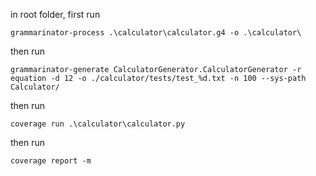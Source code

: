 in root folder, first run

`grammarinator-process .\calculator\calculator.g4 -o .\calculator\`

then run

`grammarinator-generate CalculatorGenerator.CalculatorGenerator -r equation -d 12 -o ./calculator/tests/test_%d.txt -n 100 --sys-path Calculator/`

then run

`coverage run .\calculator\calculator.py`

then run

`coverage report -m`
